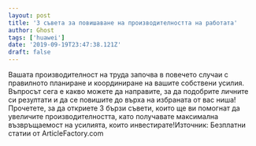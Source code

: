```yaml
---
layout: post
title: '3 съвета за повишаване на производителността на работата'
author: Ghost
tags: ['huawei']
date: '2019-09-19T23:47:38.121Z'
draft: false
---
```


Вашата производителност на труда започва в повечето случаи с правилното планиране и координиране на вашите собствени усилия. Въпросът сега е какво можете да направите, за да подобрите личните си резултати и да се повишите до върха на избраната от вас ниша! Прочетете, за да откриете 3 бързи съвети, които ще ви помогнат да увеличите производителността, като получавате максимална възвръщаемост на усилията, които инвестирате!Източник: Безплатни статии от ArticleFactory.com
